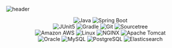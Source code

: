 <!--
**seungDuru/seungDuru** is a ✨ _special_ ✨ repository because its `README.md` (this file) appears on your GitHub profile.

Here are some ideas to get you started:

- 🔭 I’m currently working on ...
- 🌱 I’m currently learning ...
- 👯 I’m looking to collaborate on ...
- 🤔 I’m looking for help with ...
- 💬 Ask me about ...
- 📫 How to reach me: ...
- 😄 Pronouns: ...
- ⚡ Fun fact: ...
-->

![header](https://capsule-render.vercel.app/api?type=wave&color=auto&height=300&section=header&text=seungDuru%20render&fontSize=90)

<div align=center>
  
<img alt="Java" src ="https://img.shields.io/badge/Java-007396.svg?&style=for-the-badge&logo=Java&logoColor=white"/>  <img alt="Spring Boot" src ="https://img.shields.io/badge/Spring Boot-6DB33F.svg?&style=for-the-badge&logo=Spring Boot&logoColor=white"/> </br> <img alt="JUnit5" src ="https://img.shields.io/badge/JUnit5-25A162.svg?&style=for-the-badge&logo=JUnit5&logoColor=white"/>  <img alt="Gradle" src ="https://img.shields.io/badge/Gradle-02303A.svg?&style=for-the-badge&logo=Gradle&logoColor=white"/>  <img alt="Git" src ="https://img.shields.io/badge/Git-F05032.svg?&style=for-the-badge&logo=Git&logoColor=white"/>  <img alt="Sourcetree" src ="https://img.shields.io/badge/Sourcetree-0052CC.svg?&style=for-the-badge&logo=Sourcetree&logoColor=white"/> </br> <img alt="Amazon AWS" src ="https://img.shields.io/badge/Amazon AWS-232F3E.svg?&style=for-the-badge&logo=Amazon AWS&logoColor=white"/>  <img alt="Linux" src ="https://img.shields.io/badge/Linux-FCC624.svg?&style=for-the-badge&logo=Linux&logoColor=white"/>  <img alt="NGINX" src ="https://img.shields.io/badge/NGINX-009639.svg?&style=for-the-badge&logo=NGINX&logoColor=white"/>  <img alt="Apache Tomcat" src ="https://img.shields.io/badge/Apache Tomcat-F8DC75.svg?&style=for-the-badge&logo=Apache Tomcat&logoColor=white"/> </br> <img alt="Oracle" src ="https://img.shields.io/badge/Oracle-F80000.svg?&style=for-the-badge&logo=Oracle&logoColor=white"/>  <img alt="MySQL" src ="https://img.shields.io/badge/MySQL-4479A1.svg?&style=for-the-badge&logo=MySQL&logoColor=white"/>  <img alt="PostgreSQL" src ="https://img.shields.io/badge/PostgreSQL-4169E1.svg?&style=for-the-badge&logo=PostgreSQL&logoColor=white"/>  <img alt="Elasticsearch" src ="https://img.shields.io/badge/Elasticsearch-005571.svg?&style=for-the-badge&logo=Elasticsearch&logoColor=white"/>
  
</div>
